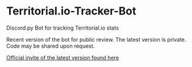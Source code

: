 # Territorial.io-Tracker-Bot
Discord.py Bot for tracking Territorial.io stats

Recent version of the bot for public review. The latest version is private. Code may be shared upon request.

[Official invite of the latest version found here](https://discord.com/api/oauth2/authorize?client_id=844800624028549120&permissions=388160&scope=bot)

